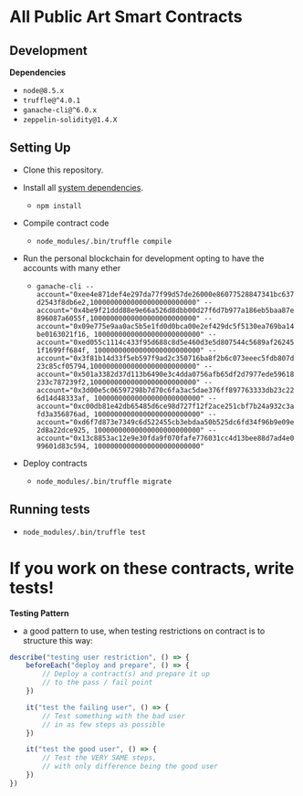 # All Public Art Smart Contracts

## Development

**Dependencies**

- `node@8.5.x`
- `truffle@^4.0.1`
- `ganache-cli@^6.0.x`
- `zeppelin-solidity@1.4.X`

## Setting Up

- Clone this repository.

- Install all [system dependencies](#development).
  - `npm install`

- Compile contract code
  - `node_modules/.bin/truffle compile`

- Run the personal blockchain for development opting to have the accounts with many ether
  - `ganache-cli --account="0xee4e871def4e297da77f99d57de26000e86077528847341bc637d2543f8db6e2,10000000000000000000000000" --account="0x4be9f21ddd88e9e66a526d8dbb00d27f6d7b977a186eb5baa87e896087a6055f,10000000000000000000000000" --account="0x09e775e9aa0ac5b5e1fd0d0bca00e2ef429dc5f5130ea769ba14be0163021f16, 10000000000000000000000000" --account="0xed055c1114c433f95d688c8d5e460d3e5d807544c5689af262451f1699ff684f, 10000000000000000000000000" --account="0x3f81b14d33f5eb597f9ad2c350716ba8f2b6c073eeec5fdb807d23c85cf05794,10000000000000000000000000" --account="0x501a3382d37d113b6490e3c4dda0756afb65df2d7977ede59618233c787239f2,10000000000000000000000000" --account="0x3d00e5c06597298b7d70c6fa3ac5dae376ff897763333db23c226d14d48333af, 10000000000000000000000000" --account="0xc00db81e42db65485d6ce98d727f12f2ace251cbf7b24a932c3afd3a356876ad, 10000000000000000000000000" --account="0xd6f7d873e7349c6d522455cb3ebdaa50b525dc6fd34f96b9e09e2d8a22dce925, 10000000000000000000000000" --account="0x13c8853ac12e9e30fda9f070fafe776031cc4d13bee88d7ad4e099601d83c594, 10000000000000000000000000"`

- Deploy contracts
  - `node_modules/.bin/truffle migrate`

## Running tests
  - `node_modules/.bin/truffle test`

# If you work on these contracts, write tests!
**Testing Pattern**
- a good pattern to use, when testing restrictions on contract is to structure this way:

```javascript
describe("testing user restriction", () => {
    beforeEach("deploy and prepare", () => {
        // Deploy a contract(s) and prepare it up
        // to the pass / fail point
    })

    it("test the failing user", () => {
        // Test something with the bad user
        // in as few steps as possible
    })

    it("test the good user", () => {
        // Test the VERY SAME steps,
        // with only difference being the good user
    })
})
```
